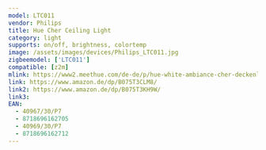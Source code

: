 ```yaml
---
model: LTC011
vendor: Philips
title: Hue Cher Ceiling Light
category: light
supports: on/off, brightness, colortemp
image: /assets/images/devices/Philips_LTC011.jpg
zigbeemodel: ['LTC011']
compatible: [z2m]
mlink: https://www2.meethue.com/de-de/p/hue-white-ambiance-cher-deckenleuchte/4096730P7
link: https://www.amazon.de/dp/B075T3CLM8/
link2: https://www.amazon.de/dp/B075T3KH9W/
link3: 
EAN: 
  - 40967/30/P7
  - 8718696162705
  - 40969/30/P7
  - 8718696162712
---
```

